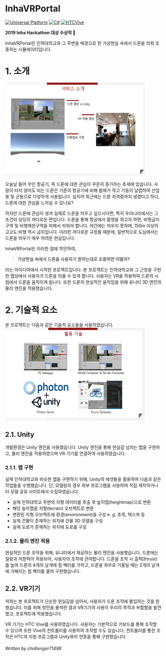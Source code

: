 # InhaVRPortal

[![Universal Platform](https://img.shields.io/badge/Platform-Universal-darkgreen?logo=windows&logoColor=white)](https://docs.microsoft.com/ko-kr/windows/uwp/get-started/universal-application-platform-guide) [![C#](https://img.shields.io/badge/C%23-Unity-222?logo=Unity)](https://unity.com/) [![HTCVive](https://img.shields.io/badge/VR-HTC%20Vive-1af)](https://www.vive.com/)

**2019 Inha Hackathon 대상 수상작 :1st_place_medal:**

InhaVRPortal은 인하대학교와 그 주변을 배경으로 한 가상현실 속에서 드론을 띄워 조종하는 시뮬레이터입니다.

# 1. 소개
<img src="./introduce.PNG" width="450px" height="300px">

오늘날 들어 무인 항공기, 즉 드론에 대한 관심이 꾸준히 증가하는 추세에 있습니다. 사람이 타지 않아도 되는 드론은 기존의 항공기에 비해 몸체가 작고 기동이 날렵하여 산업용 및 군용으로 다양하게 사용됩니다. 심지어 최근에는 드론 자격증까지 생겼다고 하니, 드론에 대한 관심을 느끼실 수 있나요?

하지만 드론에 관심이 생겨 실제로 드론을 띄우고 싶으시다면, 특히 우리나라에서는 그 조건이 상당히 까다로운 편입니다. 드론을 통해 항공에서 촬영을 하고자 하면, 비행금지구역 및 비행제한구역을 피해서 띄워야 합니다. 야간에는 띄우지 못하며, 150m 이상의 고고도 비행 역시 금지입니다. 이러한 까다로운 규정들 때문에, 일반적으로 도심에서는 드론을 띄우기 매우 어려운 현실입니다.

InhaVRPortal은 이러한 점에 착안하여, 

> **가상현실 속에서 드론을 사용자가 원하는대로 조종하면 어떨까?**

라는 아이디어에서 시작한 프로젝트입니다. 본 프로젝트는 인하대학교와 그 근방을 구현한 맵상에서 사용자가 드론을 띄울 수 있게 합니다. 사용자는 VR을 착용하여 드론의 시점에서 드론을 움직이게 됩니다. 또한 드론의 현실적인 움직임을 위해 유니티 3D 엔진의 물리 엔진을 적용했습니다.

# 2. 기술적 요소

본 프로젝트는 다음과 같은 기술적 요소들을 사용하였습니다.
<img src="./technology.PNG" width="450px" height="300px">

## 2.1. Unity 

개발환경은 Unity 엔진을 사용했습니다. Unity 엔진을 통해 현실감 넘치는 맵을 구현하고, 물리 엔진을 적용하였으며 VR 기기를 연결하여 사용하였습니다.

### 2.1.1. 맵 구현

실제 인하대학교와 비슷한 맵을 구현하기 위해, Unity의 에셋들을 활용하여 다음과 같은 작업들을 수행했습니다. 단, 모델링의 경우 외부 프로그램을 사용하여 직접 제작하거나 타 모델 공유 사이트에서 수집하였습니다.
* 실제 인하대학교 주변의 지형 데이터를 추출 후 높이맵(heightmap)으로 변환
* 해당 높이맵을 지형(terrain) 오브젝트로 변환
* 변환된 지형 오브젝트에 환경(environment)을 구성 e. g. 초목, 텍스쳐 등
* 실제 건물이 존재하는 위치에 건물 3D 모델을 구성
* 실제 도로가 존재하는 위치에 도로를 구성

### 2.1.2. 물리 엔진 적용

현실적인 드론 조작을 위해, 유니티에서 제공하는 물리 엔진을 사용했습니다. 드론에는 질량과 저항력이 적용되어, 사용자의 조작에 관여합니다. 드론을 조작 시 출력(thrust)를 높여 드론의 4개의 날개에 힘 벡터를 가하고, 드론을 좌우로 기울일 때는 2개의 날개에 가해지는 힘 벡터를 줄여 구현했습니다.

## 2.2. VR기기

저희는 본 프로젝트가 단순한 현실감을 넘어서, 사용자가 드론 조작에 몰입하는 것을 원했습니다. 이를 위해 방안을 물색한 결과 VR기기의 사용이 우리의 목적과 부합함을 발견했고, 프로젝트에 적용했습니다.

 VR 기기는 HTC Vive를 사용하였습니다. 사용자는 기본적으로 키보드를 통해 조작할 수 있으며 또한 Vive의 컨트롤러를 사용하여 조작할 수도 있습니다. 컨트롤러를 통한 조작은 HTC의 지원 프로그램과 Unity와의 연동을 통해 구현했습니다.

###### Written by challenger71498
